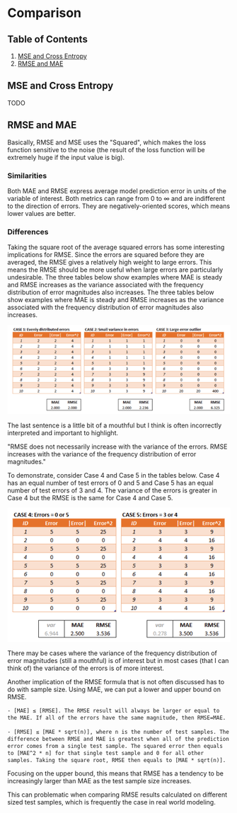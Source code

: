 # Comparison

## Table of Contents

1. [MSE and Cross Entropy](#mse-and-cross-entropy)
2. [RMSE and MAE](#rmse-and-mae)

## MSE and Cross Entropy

TODO

## RMSE and MAE

Basically, RMSE and MSE uses the "Squared", which makes the loss function sensitive to the noise (the result of the loss function will be extremely huge if the input value is big).

### Similarities

Both MAE and RMSE express average model prediction error in units of the variable of interest. Both metrics can range from 0 to ∞ and are indifferent to the direction of errors. They are negatively-oriented scores, which means lower values are better.

### Differences

Taking the square root of the average squared errors has some interesting implications for RMSE. Since the errors are squared before they are averaged, the RMSE gives a relatively high weight to large errors. This means the RMSE should be more useful when large errors are particularly undesirable. The three tables below show examples where MAE is steady and RMSE increases as the variance associated with the frequency distribution of error magnitudes also increases. The three tables below show examples where MAE is steady and RMSE increases as the variance associated with the frequency distribution of error magnitudes also increases.

![MAE and RMSE for cases of increasing error variance](./imgs/cases_of_rmse_and_mae.png)

The last sentence is a little bit of a mouthful but I think is often incorrectly interpreted and important to highlight.

"RMSE does not necessarily increase with the variance of the errors. RMSE increases with the variance of the frequency distribution of error magnitudes."

To demonstrate, consider Case 4 and Case 5 in the tables below. Case 4 has an equal number of test errors of 0 and 5 and Case 5 has an equal number of test errors of 3 and 4. The variance of the errors is greater in Case 4 but the RMSE is the same for Case 4 and Case 5.

![case 4 and 5](./imgs/case_4_and_5.png)

There may be cases where the variance of the frequency distribution of error magnitudes (still a mouthful) is of interest but in most cases (that I can think of) the variance of the errors is of more interest.

Another implication of the RMSE formula that is not often discussed has to do with sample size. Using MAE, we can put a lower and upper bound on RMSE.

    - [MAE] ≤ [RMSE]. The RMSE result will always be larger or equal to the MAE. If all of the errors have the same magnitude, then RMSE=MAE.

    - [RMSE] ≤ [MAE * sqrt(n)], where n is the number of test samples. The difference between RMSE and MAE is greatest when all of the prediction error comes from a single test sample. The squared error then equals to [MAE^2 * n] for that single test sample and 0 for all other samples. Taking the square root, RMSE then equals to [MAE * sqrt(n)].

Focusing on the upper bound, this means that RMSE has a tendency to be increasingly larger than MAE as the test sample size increases.

This can problematic when comparing RMSE results calculated on different sized test samples, which is frequently the case in real world modeling.
